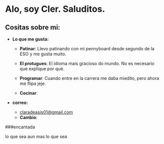 # **Alo, soy Cler. Saluditos.**

## **Cositas sobre mi:**

* **Lo que me gusta:**
    * **Patinar**: Llevo patinando con mi pennyboard desde segundo de la ESO y me gusta muito.

    * **El protugues**: El idioma mais gracioso do mundo. No es necesario que explique por qué.
    
    * **Programar**: Cuando entre en la carrera me daba miedito, pero ahora me flipa jeje.
    
    * **Cocinar**.

* **correo:**

    * claradeasis01@gmail.com
    * **Cambio**:

###encantada

lo que sea
aun mas lo que sea